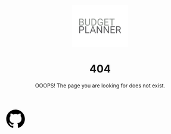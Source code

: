 <!DOCTYPE html>
<html lang="en">
<head>
   <meta charset="UTF-8">
   <meta http-equiv="X-UA-Compatible" content="IE=edge">
   <meta name="viewport" content="width=device-width, initial-scale=1.0">
   <meta name="description" content="Personal Budget Tool, Budget Planner">
   <link rel="stylesheet" href="assets/css/style.css">
      
   <title>Budget Planner - Page Not Found</title>
</head>
<body>
   <header id="not-found-header">
      <div class="header-container">
         <div class="logo">
            <a href="index.html" aria-label="link to home page"><img src="assets/images/logo.webp" width="150" height="112" alt="logo"></a>
         </div>
         <!-- Summary: Month, Net Income, Income / Expenses -->
         <div id="summary">
            <div class="page-not-found">
               <h1>404</h1>
               OOOPS! The page you are looking for does not exist. 
            </div>
         </div>
      </div>
   </header>

   <footer>
      <a href="https://github.com/alexandrearantes1/budget-planner" target="_blank" aria-label="Link to github repository"><svg xmlns="http://www.w3.org/2000/svg" width="50" height="50" viewBox="0 0 24 24"><path d="M12 0c-6.626 0-12 5.373-12 12 0 5.302 3.438 9.8 8.207 11.387.599.111.793-.261.793-.577v-2.234c-3.338.726-4.033-1.416-4.033-1.416-.546-1.387-1.333-1.756-1.333-1.756-1.089-.745.083-.729.083-.729 1.205.084 1.839 1.237 1.839 1.237 1.07 1.834 2.807 1.304 3.492.997.107-.775.418-1.305.762-1.604-2.665-.305-5.467-1.334-5.467-5.931 0-1.311.469-2.381 1.236-3.221-.124-.303-.535-1.524.117-3.176 0 0 1.008-.322 3.301 1.23.957-.266 1.983-.399 3.003-.404 1.02.005 2.047.138 3.006.404 2.291-1.552 3.297-1.23 3.297-1.23.653 1.653.242 2.874.118 3.176.77.84 1.235 1.911 1.235 3.221 0 4.609-2.807 5.624-5.479 5.921.43.372.823 1.102.823 2.222v3.293c0 .319.192.694.801.576 4.765-1.589 8.199-6.086 8.199-11.386 0-6.627-5.373-12-12-12z"/></svg></a>
   </footer>
</body>
</html>
